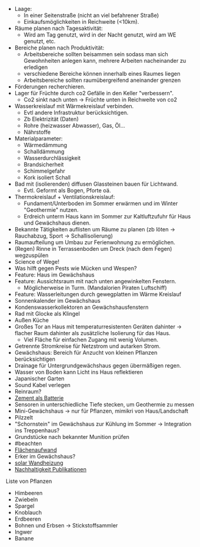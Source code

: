 - Laage:
	- In einer Seitenstraße (nicht an viel befahrener Straße)
	- Einkaufsmöglichkeiten in Reichweite (<10km).
- Räume planen nach Tagesaktivität:
	- Wird am Tag genutzt, wird in der Nacht genutzt, wird am WE genutzt, etc.
- Bereiche planen nach Produktivität:
	- Arbeitsbereiche sollten beisammen sein sodass man sich Gewohnheiten anlegen kann, mehrere Arbeiten nacheinander zu erledigen
	- verschiedene Bereiche können innerhalb eines Raumes liegen
	- Arbeitsbereiche sollten raumübergreifend aneinander grenzen
- Förderungen recherchieren.
- Lager für Früchte durch co2 Gefälle in den Keller "verbessern".
	- Co2 sinkt nach unten -> Früchte unten in Reichweite von co2
- Wasserkreislauf mit Wärmekreislauf verbinden.
	- Evtl andere Infrastruktur berücksichtigen.
	- Zb Elektrizität (Daten)
	- Rohre (heizwasser Abwasser), Gas, Öl...
	- Nährstoffe
- Materialparameter:
	- Wärmedämmung
	- Schalldämmung
	- Wasserdurchlässigkeit
	- Brandsicherheit
	- Schimmelgefahr
	- Kork isoliert Schall
- Bad mit (isolierenden) diffusen Glassteinen bauen für Lichtwand.
	- Evtl. Geformt als Bogen, Pforte oä.
- Thermokreislauf + Ventilationskreislauf:
	- Fundament/Unterboden im Sommer erwärmen und im Winter "Geothermie" nutzen.
	- Erdreich unterm Haus kann im Sommer zur Kaltluftzufuhr für Haus und  Gewächshaus dienen.
- Bekannte Tätigkeiten auflisten um Räume zu planen (zb löten -> Rauchabzug, Sport -> Schallisolierung)
- Raumaufteilung um Umbau zur Ferienwohnung zu ermöglichen.
- (Regen) Rinne in Terrassenboden um Dreck (nach dem Fegen) wegzuspülen
- Science of Wege!
- Was hilft gegen Pests wie Mücken und Wespen?
- Feature: Haus im Gewächshaus
- Feature: Aussichtsraum mit nach unten angewinkelten Fenstern.
	- Möglicherweise in Turm. (Mandalorien Piraten Luftschiff)
- Feature: Wasserleitungen durch gewegplatten im Wärme Kreislauf
- Sonnenkalender im Gewächshaus
- Kondenswasserkollektoren an Gewächshausfenstern
- Rad mit Glocke als Klingel
- Außen Küche
- Großes Tor an Haus mit temperaturresistenten Geräten dahinter -> flacher Raum dahinter als zusätzliche Isolierung für das Haus.
	- Viel Fläche für einfachen Zugang mit wenig Volumen.
- Getrennte Stromkreise für Netzstrom und autarken Strom.
- Gewächshaus: Bereich für Anzucht von kleinen Pflanzen berücksichtigen
- Drainage für Untergrundgewächshaus gegen übermäßigen regen.
- Wasser von Boden kann Licht ins Haus reflektieren
- Japanischer Garten 
- Sound Kabel verlegen 
- Reinraum?
- [Zement als Batterie](https://www.pnas.org/doi/10.1073/pnas.2304318120)
- Sensoren in unterschiedliche Tiefe stecken, um Geothermie zu messen
- Mini-Gewächshaus -> nur für Pflanzen, mimikri von Haus/Landschaft 
- Pilzzelt
- "Schornstein" im Gewächshaus zur Kühlung im Sommer -> Integration ins Treppenhaus?
- Grundstücke nach bekannter Munition prüfen 
- #beachten
- [Flächenaufwand](https://youtu.be/cYE9a2Lj_dQ?si=vbAO1sG-dztjY9tu)
- Erker im Gewächshaus?
- [solar Wandheizung](https://en.m.wikipedia.org/wiki/Trombe_wall)
- [Nachhaltigkeit Publikationen](https://www.sustainabilityleader.org/)

Liste von Pflanzen
- Himbeeren
- Zwiebeln
- Spargel
- Knoblauch
- Erdbeeren
- Bohnen und Erbsen -> Stickstoffsammler
- Ingwer
- Banane
